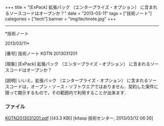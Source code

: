 ﻿+++
title = "[ExPack] 拡張パック （エンタープライズ・オプション） に含まれるソースコードはオープンか？"
date = "2013-03-11"
tags = ["技術ノート"]
categories = ["tech"]
banner = "img/technote.jpg"
+++

-----------------------------------------------------------------------------------------------------------------------------

*技術ノート

2013/03/11*


[番号]
技術ノート KGTN 2013031201

[現象]
[ExPack] 拡張パック （エンタープライズ・オプション）
に含まれるソースコードはオープンか？

[説明]
いいえ，拡張パック （エンタープライズ・オプション）
に含まれるソースコードは，オープン・ソース・ソフトウエアではありません．契約した案件に限って開示するもので，その範囲内で利用することが出来ます．


### ファイル

 
 


[KGTN2013031201.pdf](http://techreport.kitasp.net/attachments/download/1275/KGTN2013031201.pdf)
 [(43.3 KB)] [kitasp 技術センター, 2013/03/12
06:26]


 


 

